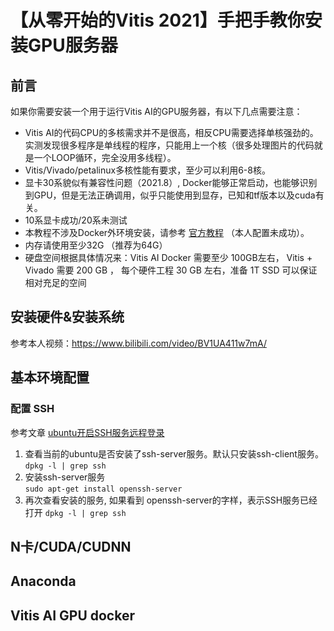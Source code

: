 # 【从零开始的Vitis 2021】手把手教你安装GPU服务器
## 前言
如果你需要安装一个用于运行Vitis AI的GPU服务器，有以下几点需要注意：
* Vitis AI的代码CPU的多核需求并不是很高，相反CPU需要选择单核强劲的。实测发现很多程序是单线程的程序，只能用上一个核（很多处理图片的代码就是一个LOOP循环，完全没用多线程）。
* Vitis/Vivado/petalinux多核性能有要求，至少可以利用6-8核。
* 显卡30系貌似有兼容性问题（2021.8）, Docker能够正常启动，也能够识别到GPU，但是无法正确调用，似乎只能使用到显存，已知和tf版本以及cuda有关。
* 10系显卡成功/20系未测试
* 本教程不涉及Docker外环境安装，请参考 [官方教程](https://github.com/Xilinx/Vitis-AI/tree/master/tools/Vitis-AI-Quantizer) （本人配置未成功）。
* 内存请使用至少32G （推荐为64G）
* 硬盘空间根据具体情况来：Vitis AI Docker 需要至少 100GB左右， Vitis + Vivado 需要 200 GB ， 每个硬件工程 30 GB 左右，准备 1T SSD 可以保证相对充足的空间

## 安装硬件&安装系统
参考本人视频：https://www.bilibili.com/video/BV1UA411w7mA/
## 基本环境配置
### 配置 SSH
参考文章 [ubuntu开启SSH服务远程登录](https://blog.csdn.net/jackghq/article/details/54974141)

1. 查看当前的ubuntu是否安装了ssh-server服务。默认只安装ssh-client服务。  
`dpkg -l | grep ssh`
2. 安装ssh-server服务  
`sudo apt-get install openssh-server`
3. 再次查看安装的服务, 如果看到 openssh-server的字样，表示SSH服务已经打开
`dpkg -l | grep ssh`

## N卡/CUDA/CUDNN
## Anaconda
## Vitis AI GPU docker

